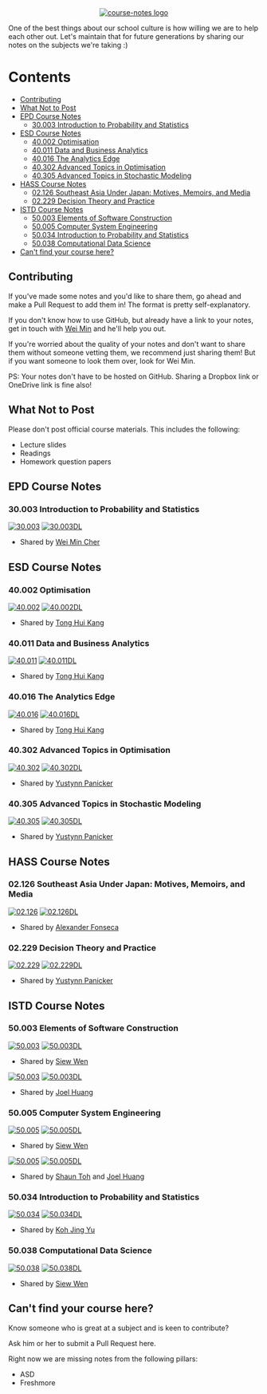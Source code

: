 &nbsp;

<p align="center"><a href ="https://opensutd.org/course-notes/"><img src="https://repository-images.githubusercontent.com/169512475/be604000-4623-11ea-8457-c6b2cb7509d9" alt="course-notes logo"/></a></p>

One of the best things about our school culture is how willing we are to help each other out. Let's maintain that for future generations by sharing our notes on the subjects we're taking :)

# Contents <!-- omit in toc -->

- [Contributing](#contributing)
- [What Not to Post](#what-not-to-post)
- [EPD Course Notes](#epd-course-notes)
  - [30.003 Introduction to Probability and Statistics](#30003-introduction-to-probability-and-statistics)
- [ESD Course Notes](#esd-course-notes)
  - [40.002 Optimisation](#40002-optimisation)
  - [40.011 Data and Business Analytics](#40011-data-and-business-analytics)
  - [40.016 The Analytics Edge](#40016-the-analytics-edge)
  - [40.302 Advanced Topics in Optimisation](#40302-advanced-topics-in-optimisation)
  - [40.305 Advanced Topics in Stochastic Modeling](#40305-advanced-topics-in-stochastic-modeling)
- [HASS Course Notes](#hass-course-notes)
  - [02.126 Southeast Asia Under Japan: Motives, Memoirs, and Media](#02126-southeast-asia-under-japan-motives-memoirs-and-media)
  - [02.229 Decision Theory and Practice](#02229-decision-theory-and-practice)
- [ISTD Course Notes](#istd-course-notes)
  - [50.003 Elements of Software Construction](#50003-elements-of-software-construction)
  - [50.005 Computer System Engineering](#50005-computer-system-engineering)
  - [50.034 Introduction to Probability and Statistics](#50034-introduction-to-probability-and-statistics)
  - [50.038 Computational Data Science](#50038-computational-data-science)
- [Can't find your course here?](#cant-find-your-course-here)

## Contributing

If you've made some notes and you'd like to share them, go ahead and make a Pull Request to add them in! The format is pretty self-explanatory.

If you don't know how to use GitHub, but already have a link to your notes, get in touch with [Wei Min](mailto:weimin_cher@mymail.sutd.edu.sg) and he'll help you out.

If you're worried about the quality of your notes and don't want to share them without someone vetting them, we recommend just sharing them! But if you want someone to look them over, look for Wei Min.

PS: Your notes don't have to be hosted on GitHub. Sharing a Dropbox link or OneDrive link is fine also!

## What Not to Post

Please don't post official course materials. This includes the following:

- Lecture slides
- Readings
- Homework question papers

## EPD Course Notes

### 30.003 Introduction to Probability and Statistics

[![30.003](https://img.shields.io/badge/Last%20updated-05%20Jan%202020-blue.svg)](https://opensutd.org/course-notes/30.003/) [![30.003DL](https://img.shields.io/badge/Download-green.svg)](https://opensutd.org/course-notes/30.003/)

- Shared by [Wei Min Cher](https://github.com/flamanta)

## ESD Course Notes

### 40.002 Optimisation

[![40.002](https://img.shields.io/badge/Last%20updated-02%20Feb%202020-blue.svg)](https://opensutd.org/course-notes/40.002/) [![40.002DL](https://img.shields.io/badge/Download-green.svg)](https://opensutd.org/course-notes/40.002/)

- Shared by [Tong Hui Kang](https://github.com/tonghuikang)

### 40.011 Data and Business Analytics

[![40.011](https://img.shields.io/badge/Last%20updated-02%20Feb%202020-blue.svg)](https://opensutd.org/course-notes/40.011/) [![40.011DL](https://img.shields.io/badge/Download-green.svg)](https://opensutd.org/course-notes/40.011/)

- Shared by [Tong Hui Kang](https://github.com/tonghuikang)

### 40.016 The Analytics Edge

[![40.016](https://img.shields.io/badge/Last%20updated-02%20Feb%202020-blue.svg)](https://opensutd.org/course-notes/40.016/) [![40.016DL](https://img.shields.io/badge/Download-green.svg)](https://opensutd.org/course-notes/40.016/)

- Shared by [Tong Hui Kang](https://github.com/tonghuikang)

### 40.302 Advanced Topics in Optimisation

[![40.302](https://img.shields.io/badge/Last%20updated-06%20Mar%202019-blue.svg)](https://opensutd.org/course-notes/40.302/) [![40.302DL](https://img.shields.io/badge/Download-green.svg)](https://opensutd.org/course-notes/40.302/)

- Shared by [Yustynn Panicker](https://github.com/Yustynn)

### 40.305 Advanced Topics in Stochastic Modeling

[![40.305](https://img.shields.io/badge/Last%20updated-30%20Apr%202019-blue.svg)](https://opensutd.org/course-notes/40.305/) [![40.305DL](https://img.shields.io/badge/Download-green.svg)](https://opensutd.org/course-notes/40.305/)

- Shared by [Yustynn Panicker](https://github.com/Yustynn)

## HASS Course Notes

### 02.126 Southeast Asia Under Japan: Motives, Memoirs, and Media

[![02.126](https://img.shields.io/badge/Last%20updated-10%20Apr%202019-blue.svg)](https://opensutd.org/course-notes/02.126/) [![02.126DL](https://img.shields.io/badge/Download-green.svg)](https://opensutd.org/course-notes/02.126/)

- Shared by [Alexander Fonseca](https://github.com/WilburthePiggy)

### 02.229 Decision Theory and Practice

[![02.229](https://img.shields.io/badge/Last%20updated-18%20May%202019-blue.svg)](https://opensutd.org/course-notes/02.229/) [![02.229DL](https://img.shields.io/badge/Download-green.svg)](https://opensutd.org/course-notes/02.229/)

- Shared by [Yustynn Panicker](https://github.com/Yustynn)

## ISTD Course Notes

### 50.003 Elements of Software Construction

[![50.003](https://img.shields.io/badge/Last%20updated-15%20Oct%202019-blue.svg)](https://opensutd.org/course-notes/50.003/) [![50.003DL](https://img.shields.io/badge/Download-green.svg)](https://opensutd.org/course-notes/50.003/)

- Shared by [Siew Wen](https://github.com/lyqht)

[![50.003](https://img.shields.io/badge/Last%20updated-25%20Apr%202018-blue.svg)](https://opensutd.org/course-notes/50.003/) [![50.003DL](https://img.shields.io/badge/Download-green.svg)](https://opensutd.org/course-notes/50.003/)

- Shared by [Joel Huang](https://github.com/joel-huang)

### 50.005 Computer System Engineering

[![50.005](https://img.shields.io/badge/Last%20updated-9%20Oct%202019-blue.svg)](https://github.com/OpenSUTD/course-notes/tree/master/notes/50.005%20Computer%20System%20Engineering/2018) [![50.005DL](https://img.shields.io/badge/Download-green.svg)](https://opensutd.org/course-notes/50.005/)

- Shared by [Siew Wen](https://github.com/lyqht)

[![50.005](https://img.shields.io/badge/Last%20updated-24%20Apr%202018-blue.svg)](https://opensutd.org/course-notes/50.005/) [![50.005DL](https://img.shields.io/badge/Download-green.svg)](https://opensutd.org/course-notes/50.005/)

- Shared by [Shaun Toh](https://github.com/Shaun2h) and [Joel Huang](https://github.com/joel-huang)

### 50.034 Introduction to Probability and Statistics

[![50.034](https://img.shields.io/badge/Last%20updated-11%20Apr%202018-blue.svg)](https://opensutd.org/course-notes/50.034/) [![50.034DL](https://img.shields.io/badge/Download-green.svg)](https://opensutd.org/course-notes/50.034/)

- Shared by [Koh Jing Yu](https://github.com/kohjingyu)

### 50.038 Computational Data Science

[![50.038](https://img.shields.io/badge/Last%20updated-05%20Feb%202020-blue.svg)](https://opensutd.org/course-notes/50.038/) [![50.038DL](https://img.shields.io/badge/Download-green.svg)](https://opensutd.org/course-notes/50.038/)

- Shared by [Siew Wen](https://github.com/lyqht)

## Can't find your course here?

Know someone who is great at a subject and is keen to contribute?

Ask him or her to submit a Pull Request here.

Right now we are missing notes from the following pillars:

- ASD
- Freshmore
